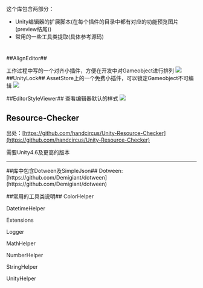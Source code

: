 这个库包含两部分：

- Unity编辑器的扩展脚本(在每个插件的目录中都有对应的功能预览图片(preview结尾))
- 常用的一些工具类提取(具体参考源码)
# 

##AlignEditor##

工作过程中写的一个对齐小插件，方便在开发中对Gameobject进行排列
![](https://github.com/zhaoqingqing/Unity_Editor_Scripts/blob/master/Assets/Editor/AlignEditor/AlignEditor_preview.jpg)
##UnityLock##
AssetStore上的一个免费小插件，可以锁定Gameobject不可编辑
![](https://github.com/zhaoqingqing/Unity_Editor_Scripts/blob/master/Assets/Editor/UnityLock/UnityLock-preview.jpg)

##EditorStyleViewer##
查看编辑器默认的样式
![](https://github.com/zhaoqingqing/Unity_Editor_Scripts/blob/master/Assets/Editor/Tools/TransformContextMenu-preview.jpg)


## Resource-Checker ##

出处：[https://github.com/handcircus/Unity-Resource-Checker](https://github.com/handcircus/Unity-Resource-Checker)

需要Unity4.6及更高的版本

<hr>
##库中包含Dotween及SimpleJson##
Dotween:[https://github.com/Demigiant/dotween](https://github.com/Demigiant/dotween)

##常用的工具类说明##
ColorHelper

DatetimeHelper

Extensions

Logger

MathHelper

NumberHelper

StringHelper

UnityHelper